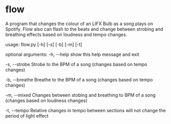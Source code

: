 # flow
A program that changes the colour of an LIFX Bulb as a song plays on Spotify. 
Flow also can flash to the beats and change between strobing and breathing effects based on loudness and tempo changes.

usage: flow.py [-h] [-s] [-b] [-m] [-t]

optional arguments:
  -h, --help     show this help message and exit
  
  -s, --strobe   Strobe to the BPM of a song (changes based on tempo
                 changes)
                 
  -b, --breathe  Breathe to the BPM of a song (changes based on tempo
                 changes)
                 
  -m, --mixed    Changes between stobing and breathing to BPM of a song
                 (changes based on loudness changes)
                 
  -t, --tempo    Relative changes in tempo between sections will not
                 change the period of light effect
  
